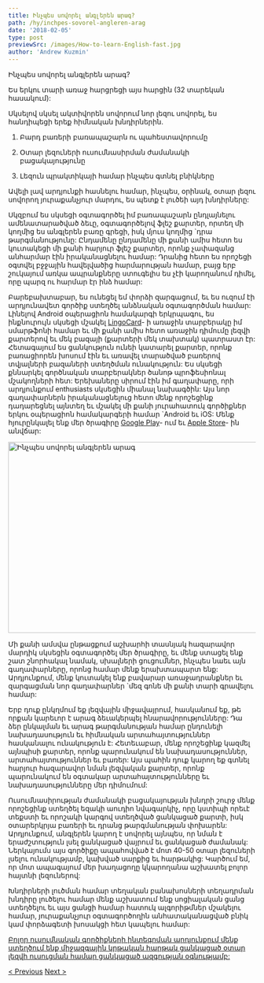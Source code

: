 ```yaml
---
title: Ինչպես սովորել անգլերեն արագ?
path: /hy/inchpes-sovorel-angleren-arag
date: '2018-02-05'
type: post
previewSrc: /images/How-to-learn-English-fast.jpg
author: 'Andrew Kuzmin'
---
```


Ինչպես սովորել անգլերեն արագ?

Ես երկու տարի առաջ հարցրեցի այս հարցին (32 տարեկան հասակում):

Սկսելով սկսել ակտիվորեն սովորում նոր լեզու սովորել, ես հանդիպեցի երեք հիմնական խնդիրներին.

1. Բարդ բառերի բառապաշարն ու պահեստավորումը

2. Օտար լեզուների ուսումնասիրման ժամանակի բացակայությունը

3. Լեզուն պրակտիկայի համար ինչպես գտնել բնիկները

Ավելի լավ արդյունքի հասնելու համար, ինչպես, օրինակ, օտար լեզու սովորող յուրաքանչյուր մարդու, ես պետք է լուծեի այդ խնդիրները:

Սկզբում ես սկսեցի օգտագործել իմ բառապաշարն ընդլայնելու ամենատարածված ձեւը, օգտագործելով ֆլեշ քարտեր, որտեղ մի կողմից ես անգլերեն բառը գրեցի, իսկ մյուս կողմից `դրա թարգմանությունը: Ընդամենը ընդամենը մի քանի ամիս հետո ես կուտակեցի մի քանի հարյուր ֆլեշ քարտեր, որոնք չափազանց անհարմար էին իրականացնելու համար: Դրանից հետո ես որոշեցի օգտվել բջջային հավելվածից հարմարության համար, բայց երբ շուկայում առկա ապրանքները ստուգելիս ես չէի կարողանում դիմել, որը պարզ ու հարմար էր ինձ համար:

Բարեբախտաբար, ես ունեցել եմ փորձի զարգացում, եւ ես ուզում էի արդյունավետ գործիք ստեղծել անձնական օգտագործման համար: Լինելով Android օպերացիոն համակարգի երկրպագու, ես ինքնուրույն սկսեցի մշակել <a href="https://lingocard.com">LingoCard</a>- ի առաջին տարբերակը իմ սմարթֆոնի համար եւ մի քանի ամիս հետո առաջին դիմումը լեզվի քարտերով եւ մեկ բազայի (քարտերի մեկ տախտակ) պատրաստ էր: Հետագայում ես ցանկություն ունեի կատարել քարտեր, որոնք բառացիորեն խոսում էին եւ առավել տարածված բառերով տվյալների բազաների ստեղծման ունակություն: Ես սկսեցի քննարկել գործնական տարբերակներ ծանոթ պրոֆեսիոնալ մշակողների հետ: Երեխաները սիրում էին իմ գաղափարը, որի արդյունքում enthusiasts սկսեցին միանալ նախագծին: Այս նոր գաղափարներն իրականացնելուց հետո մենք որոշեցինք դադարեցնել այնտեղ եւ մշակել մի քանի յուրահատուկ գործիքներ երկու օպերացիոն համակարգերի համար `Android եւ iOS: Մենք հյուրընկալել ենք մեր ծրագիրը <a href="https://play.google.com/store/apps/details?id=com.lingocard.lingocard">Google Play</a>- ում եւ <a href="https://itunes.apple.com/us/app/lingocard/id1217076835?mt=8">Apple Store</a>- ին անվճար:

<img class="aligncenter wp-image-5587" src="../images/2018/01/LigoCard-App-small.png" alt="Ինչպես սովորել անգլերեն արագ" width="973" height="388" />

Մի քանի ամսվա ընթացքում աշխարհի տասնյակ հազարավոր մարդիկ սկսեցին օգտագործել մեր ծրագիրը, եւ մենք ստացել ենք շատ շնորհակալ նամակ, սխալների ցուցումներ, ինչպես նաեւ այն գաղափարները, որոնց համար մենք երախտապարտ ենք: Արդյունքում, մենք կուտակել ենք բավարար առաջադրանքներ եւ զարգացման նոր գաղափարներ `մեզ գոնե մի քանի տարի գրավելու համար:

Երբ դուք ընկղմում եք լեզվային միջավայրում, հասկանում եք, թե որքան կարեւոր է արագ ձեւակերպել հնարավորությունները: Դա ձեր ընկալման եւ արագ թարգմանության համար ընդունելի նախադասություն եւ հիմնական արտահայտություններ հասկանալու ունակություն է: Հետեւաբար, մենք որոշեցինք կազմել այնպիսի քարտեր, որոնք պարունակում են նախադասություններ, արտահայտություններ եւ բառեր: Այս պահին դուք կարող եք գտնել հարյուր հազարավոր նման լեզվական քարտեր, որոնք պարունակում են օգտակար արտահայտությունները եւ նախադասությունները մեր դիմումում:

Ուսումնասիրության ժամանակի բացակայության խնդրի շուրջ մենք որոշեցինք ստեղծել եզակի աուդիո նվագարկիչ, որը կստիպի որեւէ տեքստի եւ որոշակի կարգով ստեղծված ցանկացած քարտի, իսկ օտարերկրյա բառերի եւ դրանց թարգմանության փոխարեն: Արդյունքում, անգլերեն կարող է սովորել այնպես, որ նման է երաժշտություն լսել ցանկացած վայրում եւ ցանկացած ժամանակ: Ներկայումս այս գործիքը ապահովված է մոտ 40-50 օտար լեզուների լսելու ունակությամբ, կախված սարքից եւ հարթակից: Կարծում եմ, որ մոտ ապագայում մեր խաղացողը կկարողանա աշխատել բոլոր հայտնի լեզուներով:

Խնդիրների լուծման համար տեղական բանախոսների տեղադրման խնդիրը լուծելու համար մենք աշխատում ենք սոցիալական ցանց ստեղծելու եւ այս ցանցի համար հատուկ ալգորիթմներ մշակելու համար, յուրաքանչյուր օգտագործողին անհատականացված բնիկ կամ փորձագետի խոսակցի հետ կապելու համար:

<a href="https://lingocard.com">Բոլոր ուսումնական գործիքների ինտեգրման արդյունքում մենք ստեղծում ենք միջազգային կրթական հարթակ ցանկացած օտար լեզվի ուսուցման համար ցանկացած ազգության օգնությամբ:</a>

<a href="/hy/voronel-mayreni-lezuner">< Previous</a> <a href="/hy/lezvi-karter">Next ></a>
